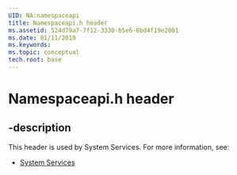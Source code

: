 ```yaml
---
UID: NA:namespaceapi
title: Namespaceapi.h header
ms.assetid: 524d79a7-7f12-3330-b5e6-8bd4f19e2801
ms.date: 01/11/2019
ms.keywords: 
ms.topic: conceptual
tech.root: base
---
```


# Namespaceapi.h header


## -description


This header is used by System Services. For more information, see:

- [System Services](../_base/index.md)
